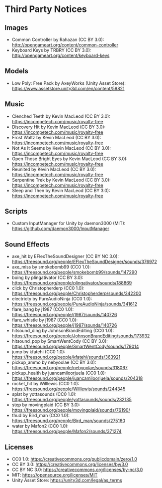 Third Party Notices
===================

## Images

* Common Controller by Rahazan (CC BY 3.0): http://opengameart.org/content/common-controller
* Keyboard Keys by TRBRY (CC BY 3.0): http://opengameart.org/content/keyboard-keys

## Models

* Low Poly: Free Pack by AxeyWorks (Unity Asset Store): https://www.assetstore.unity3d.com/en/content/58821

## Music

* Clenched Teeth by Kevin MacLeod (CC BY 3.0): https://incompetech.com/music/royalty-free
* Discovery Hit by Kevin MacLeod (CC BY 3.0): https://incompetech.com/music/royalty-free
* Frost Waltz by Kevin MacLeod (CC BY 3.0): https://incompetech.com/music/royalty-free
* Not As It Seems by Kevin MacLeod (CC BY 3.0): https://incompetech.com/music/royalty-free
* Open Those Bright Eyes by Kevin MacLeod (CC BY 3.0): https://incompetech.com/music/royalty-free
* Reunited by Kevin MacLeod (CC BY 3.0): https://incompetech.com/music/royalty-free
* Serpentine Trek by Kevin MacLeod (CC BY 3.0): https://incompetech.com/music/royalty-free
* Sleep and Then by Kevin MacLeod (CC BY 3.0): https://incompetech.com/music/royalty-free

## Scripts

* Custom InputManager for Unity by daemon3000 (MIT): https://github.com/daemon3000/InputManager

## Sound Effects

* axe_hit by EFlexTheSoundDesigner (CC BY NC 3.0): https://freesound.org/people/EFlexTheSoundDesigner/sounds/376972
* axe_miss by smokebomb99 (CC0 1.0): https://freesound.org/people/smokebomb99/sounds/147290
* boing by plingativator (CC BY 3.0): https://freesound.org/people/plingativator/sounds/188869
* click by Christopherderp (CC0 1.0): https://freesound.org/people/Christopherderp/sounds/342200
* electricty by PureAudioNinja (CC0 1.0): https://freesound.org/people/PureAudioNinja/sounds/341612
* flare_bang by j1987 (CC0 1.0): https://freesound.org/people/j1987/sounds/140726
* flare_whistle by j1987 (CC0 1.0): https://freesound.org/people/j1987/sounds/140726
* hitsound_ding by JohnsonBrandEditing (CC0 1.0): https://freesound.org/people/JohnsonBrandEditing/sounds/173932
* hitsound_pop by SmartWentCody (CC BY 3.0): https://freesound.org/people/SmartWentCody/sounds/179014
* jump by kfatehi (CC0 1.0): https://freesound.org/people/kfatehi/sounds/363921
* pickup_ammo by nebyoolae (CC BY 3.0): https://freesound.org/people/nebyoolae/sounds/318067
* pickup_health by juancamiloorjuela (CC0 1.0): https://freesound.org/people/juancamiloorjuela/sounds/204318
* rocket_hit by Willlewis (CC0 1.0): https://freesound.org/people/Willlewis/sounds/244345
* splat by yottasounds (CC0 1.0): https://freesound.org/people/yottasounds/sounds/232135
* step by movingplaid (CC BY 3.0): https://freesound.org/people/movingplaid/sounds/76190/
* thud by Bird_man (CC0 1.0): https://freesound.org/people/Bird_man/sounds/275160
* water by Mafon2 (CC0 1.0): https://freesound.org/people/Mafon2/sounds/371274

## Licenses

* CC0 1.0: https://creativecommons.org/publicdomain/zero/1.0
* CC BY 3.0: https://creativecommons.org/licenses/by/3.0
* CC BY NC 3.0: https://creativecommons.org/licenses/by-nc/3.0
* MIT: https://opensource.org/licenses/MIT
* Unity Asset Store: https://unity3d.com/legal/as_terms
